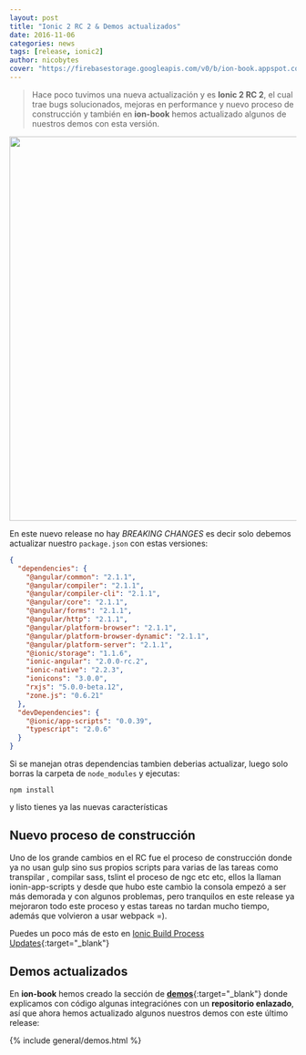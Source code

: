```yaml
---
layout: post
title: "Ionic 2 RC 2 & Demos actualizados"
date: 2016-11-06
categories: news
tags: [release, ionic2]
author: nicobytes
cover: "https://firebasestorage.googleapis.com/v0/b/ion-book.appspot.com/o/posts%2Fionic-2-rc-2%2Fcover.jpg?alt=media"
---
```


> Hace poco tuvimos una nueva actualización y es **Ionic 2 RC 2**, el cual trae bugs solucionados, mejoras en performance y nuevo proceso de construcción y también en **ion-book** hemos actualizado algunos de nuestros demos con esta versión.

<img width="1200" height="675" class="responsive" src="https://firebasestorage.googleapis.com/v0/b/ion-book.appspot.com/o/posts%2Fionic-2-rc-2%2Fcover.jpg?alt=media">

En este nuevo release no hay *BREAKING CHANGES* es decir solo debemos actualizar nuestro `package.json` con estas versiones:

```json
{
  "dependencies": {
    "@angular/common": "2.1.1",
    "@angular/compiler": "2.1.1",
    "@angular/compiler-cli": "2.1.1",
    "@angular/core": "2.1.1",
    "@angular/forms": "2.1.1",
    "@angular/http": "2.1.1",
    "@angular/platform-browser": "2.1.1",
    "@angular/platform-browser-dynamic": "2.1.1",
    "@angular/platform-server": "2.1.1",
    "@ionic/storage": "1.1.6",
    "ionic-angular": "2.0.0-rc.2",
    "ionic-native": "2.2.3",
    "ionicons": "3.0.0",
    "rxjs": "5.0.0-beta.12",
    "zone.js": "0.6.21"
  },
  "devDependencies": {
    "@ionic/app-scripts": "0.0.39",
    "typescript": "2.0.6"
  }
}
```

Si se manejan otras dependencias tambien deberias actualizar, luego solo borras la carpeta de `node_modules` y ejecutas:

```
npm install 
```

y listo tienes ya las nuevas características


## Nuevo proceso de construcción

Uno de los grande cambios en el RC fue el proceso de construcción donde ya no usan gulp sino sus propios scripts para varias de las tareas como transpilar , compilar sass, tslint el proceso de ngc etc etc, ellos la llaman ionin-app-scripts y desde que hubo este cambio la consola empezó a ser más demorada y con algunos problemas, pero tranquilos en este release ya mejoraron todo este proceso y estas tareas no tardan mucho tiempo, además que volvieron a usar webpack =).

Puedes un poco más de esto en [Ionic Build Process Updates](http://blog.ionic.io/ionic-build-process-updates/){:target="_blank"}

## Demos actualizados

En **ion-book** hemos creado la sección de [**demos**]({{site.urlblog}}//ionic2/){:target="_blank"} donde explicamos con código algunas integraciónes con un **repositorio enlazado**, así que ahora hemos actualizado algunos nuestros demos con este último release:

{% include general/demos.html %}